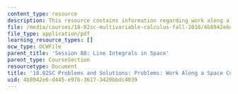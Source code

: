 ```yaml
---
content_type: resource
description: This resource contains information regarding work along a space curve.
file: /media/courses/18-02sc-multivariable-calculus-fall-2010/4b8942e6d445e97b36173420bbdc4039_MIT18_02SC_pb_88_comb.pdf
file_type: application/pdf
learning_resource_types: []
ocw_type: OCWFile
parent_title: 'Session 88: Line Integrals in Space'
parent_type: CourseSection
resourcetype: Document
title: '18.02SC Problems and Solutions: Problems: Work Along a Space Curve'
uid: 4b8942e6-d445-e97b-3617-3420bbdc4039
---
```

